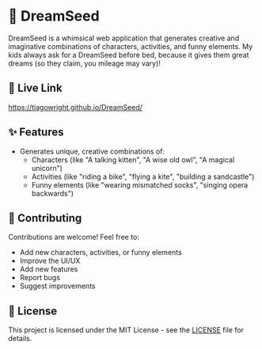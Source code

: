 # 🌟 DreamSeed

DreamSeed is a whimsical web application that generates creative and imaginative combinations of characters, activities, and funny elements. My kids always ask for a DreamSeed before bed, because it gives them great dreams (so they claim, you mileage may vary)!

## 🚀 Live Link

https://tiagowright.github.io/DreamSeed/

## ✨ Features

- Generates unique, creative combinations of:
  - Characters (like "A talking kitten", "A wise old owl", "A magical unicorn")
  - Activities (like "riding a bike", "flying a kite", "building a sandcastle")
  - Funny elements (like "wearing mismatched socks", "singing opera backwards")

## 🤝 Contributing

Contributions are welcome! Feel free to:
- Add new characters, activities, or funny elements
- Improve the UI/UX
- Add new features
- Report bugs
- Suggest improvements

## 📝 License

This project is licensed under the MIT License - see the [LICENSE](LICENSE) file for details.
